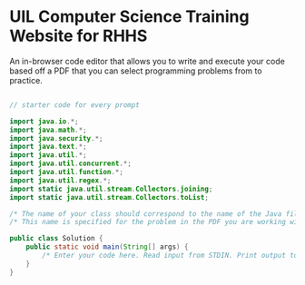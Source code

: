 # UIL Computer Science Training Website for RHHS

An in-browser code editor that allows you to write and execute your code based off a PDF that you can select programming problems from to practice.

```java

// starter code for every prompt

import java.io.*;
import java.math.*;
import java.security.*;
import java.text.*;
import java.util.*;
import java.util.concurrent.*;
import java.util.function.*;
import java.util.regex.*;
import static java.util.stream.Collectors.joining;
import static java.util.stream.Collectors.toList;

/* The name of your class should correspond to the name of the Java file. */
/* This name is specified for the problem in the PDF you are working with. */

public class Solution {
	public static void main(String[] args) {
		/* Enter your code here. Read input from STDIN. Print output to STDOUT. */
	}
}
```

